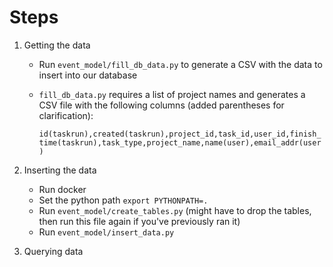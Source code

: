 # Steps 

1. Getting the data
   - Run `event_model/fill_db_data.py` to generate a CSV with the data to insert into our database
   - `fill_db_data.py` requires a list of project names and generates a CSV file with the following columns (added parentheses for clarification): 
      
      `id(taskrun),created(taskrun),project_id,task_id,user_id,finish_time(taskrun),task_type,project_name,name(user),email_addr(user)`

      
2. Inserting the data
   - Run docker
   - Set the python path 
   `export PYTHONPATH=.`
   - Run `event_model/create_tables.py` (might have to drop the tables, then run this file again if you've previously ran it)
   - Run `event_model/insert_data.py`

3. Querying data 
